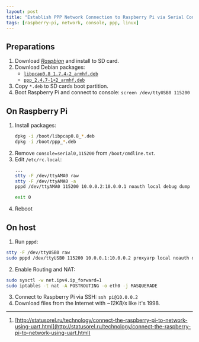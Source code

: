 ```yaml
---
layout: post
title: "Establish PPP Network Connection to Raspberry Pi via Serial Console"
tags: [raspberry-pi, network, console, ppp, linux]
---
```


## Preparations

1. Download [*Raspbian*](https://www.raspberrypi.org/downloads/raspbian/) and install to SD card.
2. Download Debian packages:
    - [`libpcap0.8_1.7.4-2_armhf.deb`](http://mirrordirector.raspbian.org/raspbian/pool/main/libp/libpcap/libpcap0.8_1.7.4-2_armhf.deb)
    - [`ppp_2.4.7-1+2_armhf.deb`](http://mirrordirector.raspbian.org/raspbian/pool/main/p/ppp/ppp_2.4.7-1+2_armhf.deb)
3. Copy `*.deb` to SD cards boot partition.
4. Boot Raspberry Pi and connect to console: `screen /dev/ttyUSB0 115200`

## On Raspberry Pi

1. Install packages:
    ```bash
    dpkg -i /boot/libpcap0.8_*.deb
    dpkg -i /boot/ppp_*.deb
    ```
2. Remove `console=serial0,115200` from `/boot/cmdline.txt`.
3. Edit `/etc/rc.local`: 
    ```bash
    ...
    stty -F /dev/ttyAMA0 raw
    stty -F /dev/ttyAMA0 -a
    pppd /dev/ttyAMA0 115200 10.0.0.2:10.0.0.1 noauth local debug dump defaultroute nocrtscts persist maxfail 0 holdoff 1

    exit 0
    ```
4. Reboot

## On host

1. Run `pppd`:
```bash
stty -F /dev/ttyUSB0 raw
sudo pppd /dev/ttyUSB0 115200 10.0.0.1:10.0.0.2 proxyarp local noauth debug nodetach dump nocrtscts passive persist maxfail 0 holdoff 1 &
```
2. Enable Routing and NAT:
```bash
sudo sysctl -w net.ipv4.ip_forward=1
sudo iptables -t nat -A POSTROUTING -o eth0 -j MASQUERADE
```
3. Connect to Raspberry Pi via SSH: `ssh pi@10.0.0.2`
4. Download files from the Internet with *~12KB/s* like it's 1998.

---
1. [http://statusorel.ru/technology/connect-the-raspberry-pi-to-network-using-uart.html](http://statusorel.ru/technology/connect-the-raspberry-pi-to-network-using-uart.html)
